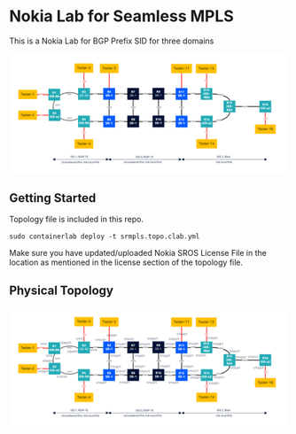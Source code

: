 # Nokia Lab for Seamless MPLS
This is a Nokia Lab for BGP Prefix SID for three domains

![](Topology.png)

## Getting Started

Topology file is included in this repo.

```
sudo containerlab deploy -t srmpls.topo.clab.yml
```

Make sure you have updated/uploaded Nokia SROS License File in the location as mentioned in the license section of the topology file.

## Physical Topology 

![](detailed_topology.png)


